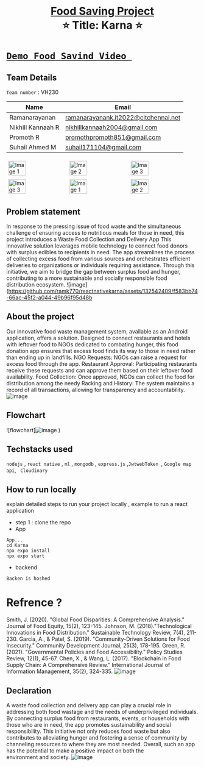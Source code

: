    
<h1 align="center" style="border-bottom: none">
    <b>
        <a href="https://www.google.com"> Food Saving Project </a><br>
    </b>
    ⭐️ Title: Karna ⭐️ <br>
</h1>

# [`Demo Food Savind Video `](https://www.youtube.com/watch?v=6F_XXO3hdwg) 

## Team Details
`Team number` :  VH230

| Name    | Email           |
|---------|-----------------|
| Ramanarayanan | ramanarayanank.it2022@citchennai.net |
| Nikhill Kannaah R | nikhillkannaah2004@gmail.com |
| Promoth R  | promothpromoth851@gmail.com |
| Suhail Ahmed M   | suhail171104@gmail.com |


<div style="display: flex; flex-wrap: wrap;">
    <img src="
https://github.com/ramk770/reactnativekarna/assets/132542409/e9190a44-3fe0-45a5-9b6d-f9dcf04989b1
" alt="Image 1" style="width: 30%; margin: 5px;">
    <img src="![10](https://github.com/ramk770/reactnativekarna/assets/132542409/674dfd44-a16c-4d20-97c6-da26bfadaf9e)
" alt="Image 2" style="width: 30%; margin: 5px;">
    <img src="![1](https://github.com/ramk770/reactnativekarna/assets/132542409/549b7129-91e5-411a-9b95-6d80cd78c75f)
" alt="Image 3" style="width: 30%; margin: 5px;">
    <img src="![6](https://github.com/ramk770/reactnativekarna/assets/132542409/415c2300-b5ba-4492-820c-8100292459ce)
" alt="Image 3" style="width: 30%; margin: 5px;">
       <img src="![3](https://github.com/ramk770/reactnativekarna/assets/132542409/594e17d9-1f8a-4093-8f10-e8503e3a6352)
" alt="Image 1" style="width: 30%; margin: 5px;">
    <img src="![5](https://github.com/ramk770/reactnativekarna/assets/132542409/ee13dc93-b38f-4b7e-9502-43690fb8575b)
" alt="Image 2" style="width: 30%; margin: 5px;">
</div>

## Problem statement 
In response to the pressing issue of food waste and the simultaneous challenge of ensuring access to nutritious meals for those in need, this project introduces a Waste Food Collection and Delivery App
This innovative solution leverages mobile technology to connect food donors with surplus edibles to recipients in need.
The app streamlines the process of collecting excess food from various sources and orchestrates efficient deliveries to organizations or individuals requiring assistance. 
Through this initiative, we aim to bridge the gap between surplus food and hunger, contributing to a more sustainable and socially responsible food distribution ecosystem.
![image](https://github.com/ramk770/reactnativekarna/assets/132542409/f583bb74-66ac-45f2-a044-49b96f95d48b

## About the project
Our innovative food waste management system, available as an Android application, offers a solution. 
Designed to connect restaurants and hotels with leftover food to NGOs dedicated to combating hunger, this food donation app ensures that excess food finds its way to those in need rather than ending up in landfills.
 NGO Requests: NGOs can raise a request for excess food through the app.
Restaurant Approval: Participating restaurants receive these requests and can approve them based on their leftover food availability.
Food Collection: Once approved, NGOs can collect the food for distribution among the needy
Racking and History: The system maintains a record of all transactions, allowing for transparency and accountability.
![image](https://github.com/ramk770/reactnativekarna/assets/132542409/42f328ee-016b-41a5-9983-af78e361bb76)


## Flowchart

![flowchart]![image](https://github.com/ramk770/reactnativekarna/assets/132542409/c5386dd4-d1b0-45e6-b5e9-1d0a44604d29)
)

## Techstacks used 
`nodejs` , `react native` , `ml` , `mongodb` , `express.js` ,`JwtwebToken `, `Google map api`, ` Cloudinary`

## How to run locally 
explain detailed steps to run your project locally , example to run a react application 
- step 1 : clone the repo
- App
```
App...
cd Karna
npx expo install
npx expo start

```
- backend
 ```
 Backen is hoshed

```

# Refrence ?
Smith, J. (2020). "Global Food Disparities: A Comprehensive Analysis." Journal of Food Equity, 15(2), 123-145.
Johnson, M. (2018)."Technological Innovations in Food Distribution." Sustainable Technology Review, 7(4), 211-230.
Garcia, A., & Patel, S. (2019). "Community-Driven Solutions for Food Insecurity." Community Development Journal, 25(3), 178-195.
Green, R. (2021). "Governmental Policies and Food Accessibility." Policy Studies Review, 12(1), 45-67.
Chen, X., & Wang, L. (2017). "Blockchain in Food Supply Chain: A Comprehensive Review." International Journal of Information Management, 35(2), 324-335.
![image](https://github.com/ramk770/reactnativekarna/assets/132542409/37aae6b1-3951-42f3-84ab-1429c9fff91d)


## Declaration
A waste food collection and delivery app can play a crucial role in addressing both food wastage and the needs of underprivileged individuals. 
By connecting surplus food from restaurants, events, or households with those who are in need, the app promotes sustainability and social responsibility.
This initiative not only reduces food waste but also contributes to alleviating hunger and fostering a sense of community by channeling resources to where they are most needed. 
Overall, such an app has the potential to make a positive impact on both the environment and society.
![image](https://github.com/ramk770/reactnativekarna/assets/132542409/cb39c478-dd4c-4376-950f-31c5f1c7d57a)




